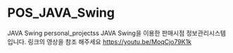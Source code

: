 # POS_JAVA_Swing
JAVA Swing personal_projectss
JAVA Swing을 이용한 판매시점 정보관리시스템입니다.
링크의 영상을 참조 해주세요
https://youtu.be/MoqCjo79K1k
